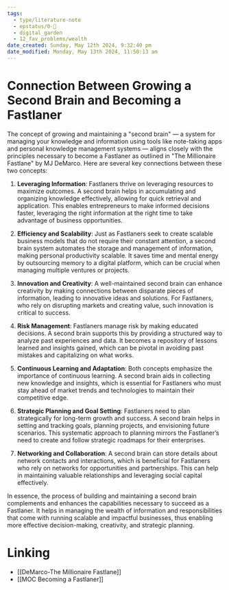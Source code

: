 ```yaml
---
tags:
  - type/literature-note
  - epstatus/0-🌰
  - digital_garden
  - 12_fav_problems/wealth
date_created: Sunday, May 12th 2024, 9:32:40 pm
date_modified: Monday, May 13th 2024, 11:50:13 am
---
```


# Connection Between Growing a Second Brain and Becoming a Fastlaner

The concept of growing and maintaining a "second brain" — a system for managing your knowledge and information using tools like note-taking apps and personal knowledge management systems — aligns closely with the principles necessary to become a Fastlaner as outlined in "The Millionaire Fastlane" by MJ DeMarco. Here are several key connections between these two concepts:

1. **Leveraging Information**: Fastlaners thrive on leveraging resources to maximize outcomes. A second brain helps in accumulating and organizing knowledge effectively, allowing for quick retrieval and application. This enables entrepreneurs to make informed decisions faster, leveraging the right information at the right time to take advantage of business opportunities.

2. **Efficiency and Scalability**: Just as Fastlaners seek to create scalable business models that do not require their constant attention, a second brain system automates the storage and management of information, making personal productivity scalable. It saves time and mental energy by outsourcing memory to a digital platform, which can be crucial when managing multiple ventures or projects.

3. **Innovation and Creativity**: A well-maintained second brain can enhance creativity by making connections between disparate pieces of information, leading to innovative ideas and solutions. For Fastlaners, who rely on disrupting markets and creating value, such innovation is critical to success.

4. **Risk Management**: Fastlaners manage risk by making educated decisions. A second brain supports this by providing a structured way to analyze past experiences and data. It becomes a repository of lessons learned and insights gained, which can be pivotal in avoiding past mistakes and capitalizing on what works.

5. **Continuous Learning and Adaptation**: Both concepts emphasize the importance of continuous learning. A second brain aids in collecting new knowledge and insights, which is essential for Fastlaners who must stay ahead of market trends and technologies to maintain their competitive edge.

6. **Strategic Planning and Goal Setting**: Fastlaners need to plan strategically for long-term growth and success. A second brain helps in setting and tracking goals, planning projects, and envisioning future scenarios. This systematic approach to planning mirrors the Fastlaner’s need to create and follow strategic roadmaps for their enterprises.

7. **Networking and Collaboration**: A second brain can store details about network contacts and interactions, which is beneficial for Fastlaners who rely on networks for opportunities and partnerships. This can help in maintaining valuable relationships and leveraging social capital effectively.

In essence, the process of building and maintaining a second brain complements and enhances the capabilities necessary to succeed as a Fastlaner. It helps in managing the wealth of information and responsibilities that come with running scalable and impactful businesses, thus enabling more effective decision-making, creativity, and strategic planning.

# Linking
* [[DeMarco-The Millionaire Fastlane]]
* [[MOC Becoming a Fastlaner]]